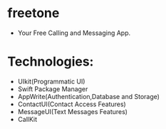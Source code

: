 # freetone

- Your Free Calling and Messaging App.


# Technologies: 
 
- UIkit(Programmatic UI)
- Swift Package Manager
- AppWrite(Authentication,Database and Storage)
- ContactUI(Contact Access Features)
- MessageUI(Text Messages Features)
- CallKit
#



